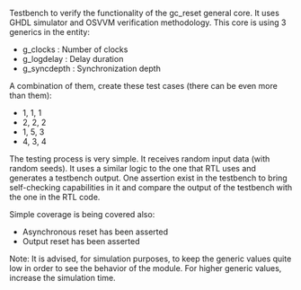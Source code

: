 Testbench to verify the functionality of the gc_reset general core. It uses GHDL simulator and OSVVM verification methodology. This core is using 3 generics in the entity:
  - g_clocks    : Number of clocks 
  - g_logdelay  : Delay duration
  - g_syncdepth : Synchronization depth

A combination of them, create these test cases (there can be even more than them):
  - 1, 1, 1
  - 2, 2, 2
  - 1, 5, 3
  - 4, 3, 4

The testing process is very simple. It receives random input data (with random seeds). It uses a similar logic to the one that RTL uses and generates a testbench output. One assertion exist in the testbench to bring self-checking capabilities in it and compare the output of the testbench with the one in the RTL code. 

Simple coverage is being covered also:
  - Asynchronous reset has been asserted
  - Output reset has been asserted

Note: It is advised, for simulation purposes, to keep the generic values quite low in order to see the behavior of the module. For higher generic values, increase the simulation time.

